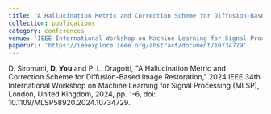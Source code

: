 ```yaml
---
title: "A Hallucination Metric and Correction Scheme for Diffusion-Based Image Restoration"
collection: publications
category: conferences
venue: 'IEEE International Workshop on Machine Learning for Signal Processing'
paperurl: 'https://ieeexplore.ieee.org/abstract/document/10734729'
---
```


D. Siromani, **D. You** and P. L. Dragotti, "A Hallucination Metric and Correction Scheme for Diffusion-Based Image Restoration," 2024 IEEE 34th International Workshop on Machine Learning for Signal Processing (MLSP), London, United Kingdom, 2024, pp. 1-6, doi: 10.1109/MLSP58920.2024.10734729.




